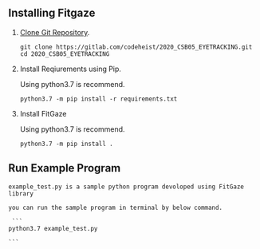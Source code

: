## Installing Fitgaze


1. [Clone Git Repository](https://gitlab.com/codeheist/2020_CSB05_EYETRACKING.git).


    ```
    git clone https://gitlab.com/codeheist/2020_CSB05_EYETRACKING.git
    cd 2020_CSB05_EYETRACKING
    ```

2. Install Reqiurements using Pip.

    Using python3.7 is recommend.

    ```
    python3.7 -m pip install -r requirements.txt

    ```
3. Install FitGaze 

    Using python3.7 is recommend.

    ```
    python3.7 -m pip install .

    ```
## Run Example Program

    example_test.py is a sample python program devoloped using FitGaze library 
    
    you can run the sample program in terminal by below command.

     ```
    python3.7 example_test.py

    ```
